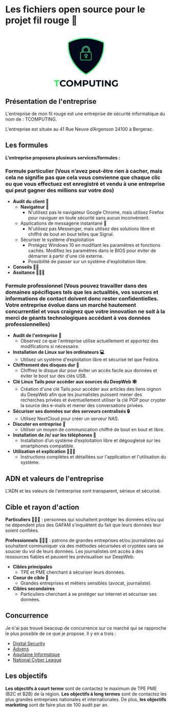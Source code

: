 # Les fichiers open source pour le projet fil rouge 🧶

<div id="tcomputing-logo" align="center">
    <br />
    <img src="img/logo.png" alt="VSCodium Logo" width="200"/>
</div>

## Présentation de l'entreprise

L'entreprise de mon fil rouge est une entreprise de sécurité informatique du nom de : TCOMPUTING.

L'entreprise est située au 41 Rue Neuve d’Argenson 24100 à Bergerac.

## Les formules

**L'entreprise proposera plusieurs services/formules :**

### Formule particulier (Vous n’avez peut-être rien à cacher, mais cela ne signifie pas que cela vous convienne que chaque clic ou que vous effectuez est enregistré et vendu à une entreprise qui peut gagner des millions sur votre dos)

- **Audit du client 📖**
  - **Navigateur 🧭**
    - N'utilisez pas le navigateur Google Chrome, mais utilisez Firefox pour naviguer en toute sécurité sans aucun inconvénient.
  - Applications de messagerie instantané 💬
    - N'utilisez pas Messenger, mais utilisez des solutions libre et chiffré de bout en bout telles que Signal.
  - Sécuriser le système d’exploitation
    - Protégez Windows 10 en modifiant les paramètres et fonctions cachés. Modifiez les paramètres dans le BIOS pour éviter de démarrer à partir d'une clé externe.
    - Possibilité de passer sur un système d'exploitation libre.
- **Conseils 👍🏼**
- **Assitance 🕵🏻‍♂️**

### Formule professionnel (Vous pouvez travailler dans des domaines spécifiques tels que les actualités, vos sources et informations de contact doivent donc rester confidentielles. Votre entreprise évolue dans un marché hautement concurrentiel et vous craignez que votre innovation ne soit à la merci de géants technologiques accédant à vos données professionnelles)

- **Audit de l'entreprise 📖**
  - Observez ce que l'entreprise utilise actuellement et apportez des modifications si nécessaire.
- **Installation de Linux sur les ordinateurs 💻**
  - Utilisez un système d'exploitation libre et sécurisé tel que Fedora.
- **Chiffrement des disques dur 💾**
  - Chiffrez le disque dur pour éviter un accès facile aux données et éviter le boot sur des clés USB.
- **Clé Linux Tails pour accéder aux sources du DeepWeb 🕸**
  - Création d'une clé Tails pour accéder aux articles des liens oignon du DeepWeb afin que les journalistes puissent mener des recherches privées et éventuellement utiliser la clé PGP pour crypter la source des e-mails et mener des conversations privées.
- **Sécuriser ses données sur des serveurs centralisés 🔒**
  - Utilisez NextCloud pour créer un serveur NAS.
- **Discuter en entreprise 💬**
  - Utiliser un moyen de communication chiffré de bout en bout et libre.
- **Installation de /e/ sur les téléphones 📱**
  - Installation d’un système d’exploitation libre et dégoogleisé sur les smartphones compatible.
- **Utilisation et explication 💁🏻‍♂️**
  - Instructions complètes et détaillées sur l'application et l'utilisation du système.

## ADN et valeurs de l'entreprise

L'ADN et les valeurs de l'entrerprise sont transparent, sérieux et sécurisé.

## Cible et rayon d'action

**Particuliers 🙋🏻‍♂️** : personnes qui souhaitent protéger les données et/ou qui ne dépendent plus des GAFAM s'inquiètent du fait que leurs données leur soient confiées.

**Professionnels 👩🏼‍💼** : patrons de grandes entreprises et/ou journalistes qui souhaitent communiquer via des méthodes sécurisées et cryptées sans se soucier du vol de leurs données. Les journalistes ont accès à des ressources fiables et peuvent les prévisualiser sur DeepWeb.

- **Cibles principales**
  - TPE et PME cherchant à sécuriser leurs données.
- **Coeur de cible 🎯**
  - Grandes entreprises et métiers sensibles (avocat, journaliste).
- **Cibles secondaires**
  - Particuliers cherchant à se protéger sur internet et sécuriser ses données.

## Concurrence

Je n'ai pas trouvé beacoup de concurrence sur ce marché qui se rapproche le plus possible de ce que je propose. Il y en a trois :

- [Digital Security](https://www.digital.security/fr/)
- [Advens](https://www.advens.fr/fr)
- [Aquitaine Informatque](https://www.aquitaine-informatique.com)
- [National Cyber League](https://nationalcyberleague.org/)

## Les objectifs

**Les objectifs à court terme** sont de contactez le maximum de TPE PME (B2C et B2B) de la région. **Les objectifs à long termes** sont de contactez les plus grandes entreprises nationales et internationales.
De plus, **les objectifs marketing** sont de faire plus de 100 audit par an.
